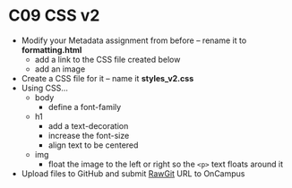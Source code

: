 # C09 CSS v2

* Modify your Metadata assignment from before – rename it to **formatting.html**
  * add a link to the CSS file created below
  * add an image
* Create a CSS file for it – name it **styles_v2.css**
* Using CSS…
  * body
    * define a font-family
  * h1
    * add a text-decoration
    * increase the font-size
    * align text to be centered
  * img
    * float the image to the left or right so the `<p>` text floats around it
* Upload files to GitHub and submit [RawGit](https://rawgit.com/) URL to OnCampus